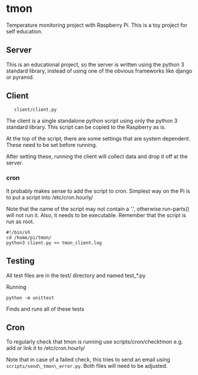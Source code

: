 # tmon
Temperature monitoring project with Raspberry Pi.
This is a toy project for self education.

## Server
This is an educational project, so the server is written using the python 3 standard library, instead of using one of the obvious frameworks like django or pyramid.

## Client
```
   client/client.py
```
The client is a single standalone python script using only the python 3 standard library.
This script can be copied to the Raspberry as is.

At the top of the script, there are some settings that are system dependent. These need to be set before running.

After setting these, running the client will collect data and drop it off at the server.

### cron
It probably makes sense to add the script to cron. Simplest way on the Pi is to put a script into /etc/cron.hourly/

Note that the name of the script may not contain a '.', otherwise run-parts() will not run it. Also, it needs to be executable. Remember that the script is run as root.

```
#!/bin/sh
cd /home/pi/tmon/
python3 client.py >> tmon_client.log
```

## Testing
All test files are in the test/ directory and named test\_\*.py

Running
```
python -m unittest
```
Finds and runs all of these tests

## Cron
To regularly check that tmon is running use scripts/cron/checktmon
e.g. add or link it to /etc/cron.hourly/

Note that in case of a failed check, this tries to send an email using
`scripts/send\_tmon\_error.py`. Both files will need to be adjusted.
